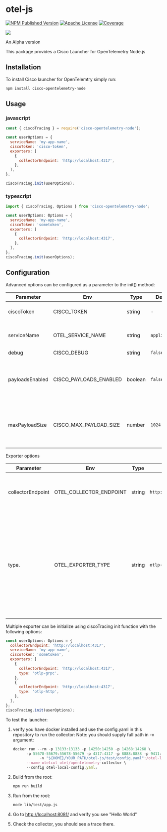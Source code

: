 # otel-js

[![NPM Published Version][npm-image]][npm-url]
[![Apache License][license-image]][license-image]
[![Coverage][coverage-image]][coverage-url]

<p><a>
   <img src=https://github.com/epsagon/otel-js/actions/workflows/ci.yaml/badge.svg?style=for-the-badge>
</a></p>

An Alpha version

This package provides a Cisco Launcher for OpenTelemetry Node.js

## Installation

To install Cisco launcher for OpenTelemtry simply run:

```sh
npm install cisco-opentelemetry-node
```

## Usage

### javascript

```javascript
const { ciscoTracing } = require('cisco-opentelemetry-node');

const userOptions = {
  serviceName: 'my-app-name',
  ciscoToken: 'cisco-token',
  exporters: [
    {
      collectorEndpoint: 'http://localhost:4317',
    },
  ],
};

ciscoTracing.init(userOptions);
```

### typescript

```javascript
import { ciscoTracing, Options } from 'cisco-opentelemetry-node';

const userOptions: Options = {
  serviceName: 'my-app-name',
  ciscoToken: 'sometoken',
  exporters: [
    {
      collectorEndpoint: 'http://localhost:4317',
    },
  ],
};
ciscoTracing.init(userOptions);
```

## Configuration

Advanced options can be configured as a parameter to the init() method:

| Parameter       | Env                    | Type    | Default       | Description                                                       |
| --------------- | ---------------------- | ------- | ------------- | ----------------------------------------------------------------- |
| ciscoToken      | CISCO_TOKEN            | string  | -             | Cisco account token                                               |
| serviceName     | OTEL_SERVICE_NAME      | string  | `application` | Application name that will be set for traces                      |
| debug           | CISCO_DEBUG            | string  | `false`       | Debug logs                                                        |
| payloadsEnabled | CISCO_PAYLOADS_ENABLED | boolean | `false`       | The number in bytes of the maximum payload to capture for request |
| maxPayloadSize  | CISCO_MAX_PAYLOAD_SIZE | number  | `1024`        | The number in bytes of the maximum payload to capture for request |

Exporter options

| Parameter         | Env                     | Type   | Default                 | Description                                                                                                                                         |
| ----------------- | ----------------------- | ------ | ----------------------- | --------------------------------------------------------------------------------------------------------------------------------------------------- |
| collectorEndpoint | OTEL_COLLECTOR_ENDPOINT | string | `http://localhost:4317` | The address of the trace collector to send traces to                                                                                                |
| type.             | OTEL_EXPORTER_TYPE      | string | `otlp-grpc`             | The exporter type to use (Currently `otlp-grpc`, `otlp-http` are supported). Multiple exporter option available via init function see example below |

Multiple exporter can be initialize using ciscoTracing init function with the following options:

```javascript
const userOptions: Options = {
  collectorEndpoint: 'http://localhost:4317',
  serviceName: 'my-app-name',
  ciscoToken: 'sometoken',
  exporters: [
    {
      collectorEndpoint: 'http://localhost:4317',
      type: 'otlp-grpc',
    },
    {
      collectorEndpoint: 'http://localhost:4317',
      type: 'otlp-http',
    },
  ],
};
ciscoTracing.init(userOptions);
```

To test the launcher:

1. verify you have docker installed and use the config.yaml in this repository to run the collector:
   Note: you should supply full path in -v argument:

   ```javascript
   docker run --rm -p 13133:13133 -p 14250:14250 -p 14268:14268 \
         -p 55678-55679:55678-55679 -p 4317:4317 -p 8888:8888 -p 9411:9411 \
               -v "${HOME}/YOUR_PATH/otel-js/test/config.yaml":/otel-local-config.yaml \
         --name otelcol otel/opentelemetry-collector \
         --config otel-local-config.yaml;
   ```

2. Build from the root:

   ```sh
   npm run build
   ```

3. Run from the root:

   ```sh
   node lib/test/app.js
   ```

4. Go to <http://localhost:8081/> and verify you see "Hello World"
5. Check the collector, you should see a trace there.

[npm-url]: https://www.npmjs.com/package/cisco-opentelemetry-node
[npm-image]: https://img.shields.io/github/v/release/epsagon/otel-js?include_prereleases&style=for-the-badge
[license-url]: https://github.com/https://github.com/epsagon/otel-js/blob/main/LICENSE
[license-image]: https://img.shields.io/badge/license-Apache_2.0-green.svg?style=for-the-badge
[coverage-url]: https://codecov.io/gh/epsagon/otel-js/branch/main/
[coverage-image]: https://img.shields.io/codecov/c/github/epsagon/otel-js?style=for-the-badge

